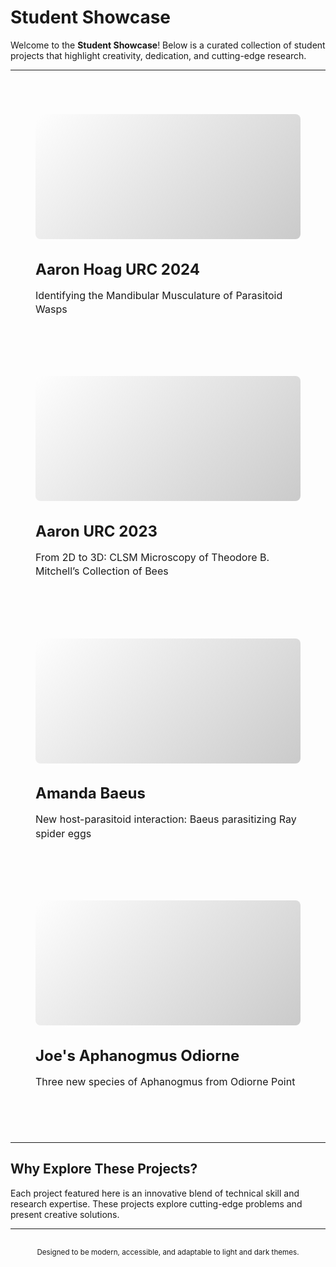 # Student Showcase

Welcome to the **Student Showcase**! Below is a curated collection of student projects that highlight creativity, dedication, and cutting-edge research.

---

<div style="display: flex; flex-direction: column; align-items: center; gap: 2rem; padding: 2rem 1rem;">

<div style="display: grid; grid-template-columns: repeat(auto-fit, minmax(300px, 1fr)); gap: 2rem; width: 100%; max-width: 1200px;">

<!-- Project 1 -->
<div style="background-color: var(--color-base-background); border: 1px solid var(--color-base-border); border-radius: 12px; padding: 1.5rem; box-shadow: var(--shadow-md); transition: transform 0.3s ease, box-shadow 0.3s ease; overflow: hidden;">
  <div style="position: relative; height: 200px; background-image: linear-gradient(135deg, rgba(255,255,255,0.3), rgba(0,0,0,0.2)), url('/src/assets/images/URC_Posters/AaronHoagURC2024.png'); background-size: cover; background-position: center; border-radius: 8px; margin-bottom: 1rem;"></div>
  <h3 style="font-size: 1.5rem; color: var(--color-accent); margin-bottom: 0.5rem;"><a href="/pages/Studentprojects/project1.md" style="color: var(--color-accent); text-decoration: none;">Aaron Hoag URC 2024</a></h3>
  <p style="color: var(--color-secondary); font-size: 1rem; line-height: 1.4;">Identifying the Mandibular Musculature of Parasitoid Wasps</p>
</div>

<!-- Project 2 -->
<div style="background-color: var(--color-base-background); border: 1px solid var(--color-base-border); border-radius: 12px; padding: 1.5rem; box-shadow: var(--shadow-md); transition: transform 0.3s ease, box-shadow 0.3s ease; overflow: hidden;">
  <div style="position: relative; height: 200px; background-image: linear-gradient(135deg, rgba(255,255,255,0.3), rgba(0,0,0,0.2)), url('/src/assets/images/URC_Posters/AaronURC2023.png'); background-size: cover; background-position: center; border-radius: 8px; margin-bottom: 1rem;"></div>
  <h3 style="font-size: 1.5rem; color: var(--color-accent); margin-bottom: 0.5rem;"><a href="/pages/Studentprojects/project2.md" style="color: var(--color-accent); text-decoration: none;">Aaron URC 2023</a></h3>
  <p style="color: var(--color-secondary); font-size: 1rem; line-height: 1.4;">From 2D to 3D: CLSM Microscopy of Theodore B. Mitchell’s Collection of Bees</p>
</div>

<!-- Project 3 -->
<div style="background-color: var(--color-base-background); border: 1px solid var(--color-base-border); border-radius: 12px; padding: 1.5rem; box-shadow: var(--shadow-md); transition: transform 0.3s ease, box-shadow 0.3s ease; overflow: hidden;">
  <div style="position: relative; height: 200px; background-image: linear-gradient(135deg, rgba(255,255,255,0.3), rgba(0,0,0,0.2)), url('/src/assets/images/URC_Posters/AmandaBaeus.png'); background-size: cover; background-position: center; border-radius: 8px; margin-bottom: 1rem;"></div>
  <h3 style="font-size: 1.5rem; color: var(--color-accent); margin-bottom: 0.5rem;"><a href="/pages/Studentprojects/project3.md" style="color: var(--color-accent); text-decoration: none;">Amanda Baeus</a></h3>
  <p style="color: var(--color-secondary); font-size: 1rem; line-height: 1.4;">New host-parasitoid interaction: Baeus parasitizing Ray spider eggs</p>
</div>

<!-- Project 4 -->
<div style="background-color: var(--color-base-background); border: 1px solid var(--color-base-border); border-radius: 12px; padding: 1.5rem; box-shadow: var(--shadow-md); transition: transform 0.3s ease, box-shadow 0.3s ease; overflow: hidden;">
  <div style="position: relative; height: 200px; background-image: linear-gradient(135deg, rgba(255,255,255,0.3), rgba(0,0,0,0.2)), url('/src/assets/images/URC_Posters/Joes_AphanogmusOdiorne.png'); background-size: cover; background-position: center; border-radius: 8px; margin-bottom: 1rem;"></div>
  <h3 style="font-size: 1.5rem; color: var(--color-accent); margin-bottom: 0.5rem;"><a href="/pages/Studentprojects/project4.md" style="color: var(--color-accent); text-decoration: none;">Joe's Aphanogmus Odiorne</a></h3>
  <p style="color: var(--color-secondary); font-size: 1rem; line-height: 1.4;">Three new species of Aphanogmus from Odiorne Point</p>
</div>

<!-- Continue with Projects 5-10 similarly -->

</div>
</div>

---

## Why Explore These Projects?

Each project featured here is an innovative blend of technical skill and research expertise. These projects explore cutting-edge problems and present creative solutions.

---

<small style="color: var(--color-secondary); display: block; text-align: center; padding: 1rem;">Designed to be modern, accessible, and adaptable to light and dark themes.</small>
